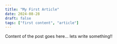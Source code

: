 ```yaml
---
title: "My First Article"
date: 2024-08-28
draft: false
tags: ["first content", "article"]
---
```


Content of the post goes here...
lets write something!!